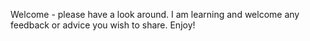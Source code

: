 Welcome - please have a look around.  I am learning and welcome any feedback or advice you wish to share.  Enjoy! 
